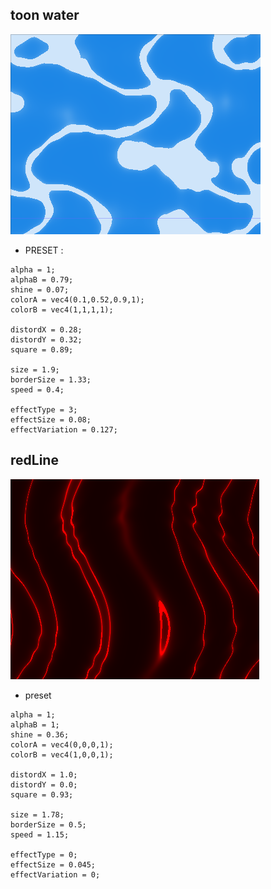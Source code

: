 ## toon water
![preview](https://github.com/jejegraille/Godot/blob/master/shader/amazingFluide/preview/toonWater.gif)
- PRESET : 
```
alpha = 1;
alphaB = 0.79;
shine = 0.07;
colorA = vec4(0.1,0.52,0.9,1);
colorB = vec4(1,1,1,1);

distordX = 0.28;
distordY = 0.32;
square = 0.89;

size = 1.9;
borderSize = 1.33;
speed = 0.4;

effectType = 3;
effectSize = 0.08;
effectVariation = 0.127;
```
## redLine
![preview](https://github.com/jejegraille/Godot/blob/master/shader/amazingFluide/preview/redLine.gif)
- preset
```
alpha = 1;
alphaB = 1;
shine = 0.36;
colorA = vec4(0,0,0,1);
colorB = vec4(1,0,0,1);

distordX = 1.0;
distordY = 0.0;
square = 0.93;

size = 1.78;
borderSize = 0.5;
speed = 1.15;

effectType = 0;
effectSize = 0.045;
effectVariation = 0;
```
